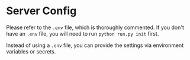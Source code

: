 # Server Config

Please refer to the `.env` file, which is thoroughly commented. If you don't have an `.env` file, you will need to run `python run.py init` first.

Instead of using a `.env` file, you can provide the settings via environment variables or secrets.
